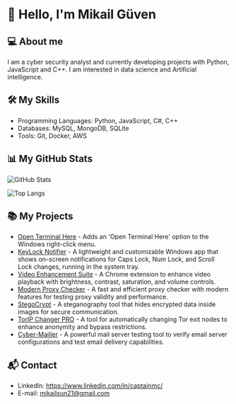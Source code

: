 # 👋 Hello, I'm Mikail Güven

## 💻 About me
I am a cyber security analyst and currently developing projects with Python, JavaScript and C++. I am interested in data science and Artificial intelligence.

## 🛠 My Skills
- Programming Languages: Python, JavaScript, C#, C++
- Databases: MySQL, MongoDB, SQLite
- Tools: Git, Docker, AWS

## 📊 My GitHub Stats
![GitHub Stats](https://github-readme-stats.vercel.app/api?username=captainmgc&show_icons=true&theme=radical)

![Top Langs](https://github-readme-stats.vercel.app/api/top-langs/?username=captainmgc&layout=compact&theme=radical)

## 📚 My Projects
- [Open Terminal Here](https://github.com/captainmgc/openterminalhere) - Adds an 'Open Terminal Here' option to the Windows right-click menu.
- [KeyLock Notifier](https://github.com/captainmgc/key-lock-notifier) - A lightweight and customizable Windows app that shows on-screen notifications for Caps Lock, Num Lock, and Scroll Lock changes, running in the system tray.
- [Video Enhancement Suite](https://github.com/captainmgc/video-enhancement-suite) - A Chrome extension to enhance video playback with brightness, contrast, saturation, and volume controls.
- [Modern Proxy Checker](https://github.com/captainmgc/modern-proxy-checker) - A fast and efficient proxy checker with modern features for testing proxy validity and performance.
- [StegoCrypt](https://github.com/captainmgc/StegoCrypt) - A steganography tool that hides encrypted data inside images for secure communication.
- [TorIP Changer PRO](https://github.com/captainmgc/TorIP-Changer-PRO) - A tool for automatically changing Tor exit nodes to enhance anonymity and bypass restrictions.
- [Cyber-Mailler](https://github.com/captainmgc/CyberMailler) - A powerful mail server testing tool to verify email server configurations and test email delivery capabilities.

## 📬 Contact
- LinkedIn: https://www.linkedin.com/in/captainmc/
- E-mail: mikailsun21@gmail.com



